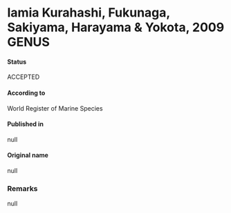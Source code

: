 # Iamia Kurahashi, Fukunaga, Sakiyama, Harayama & Yokota, 2009 GENUS

#### Status
ACCEPTED

#### According to
World Register of Marine Species

#### Published in
null

#### Original name
null

### Remarks
null